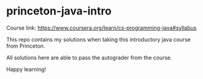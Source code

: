 # princeton-java-intro

Course link: https://www.coursera.org/learn/cs-programming-java#syllabus

This repo contains my solutions when taking this introductory java course from Princeton.

All solutions here are able to pass the autograder from the course.

Happy learning!
